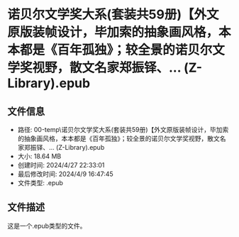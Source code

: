 ﻿# 诺贝尔文学奖大系(套装共59册)【外文原版装帧设计，毕加索的抽象画风格，本本都是《百年孤独》；较全景的诺贝尔文学奖视野，散文名家郑振铎、... (Z-Library).epub

## 文件信息
- 路径: 00-temp\诺贝尔文学奖大系(套装共59册)【外文原版装帧设计，毕加索的抽象画风格，本本都是《百年孤独》；较全景的诺贝尔文学奖视野，散文名家郑振铎、... (Z-Library).epub
- 大小: 18.64 MB
- 创建时间: 2024/4/27 22:33:01
- 最后修改时间: 2024/4/9 16:47:45
- 文件类型: .epub

## 文件描述
这是一个.epub类型的文件。


